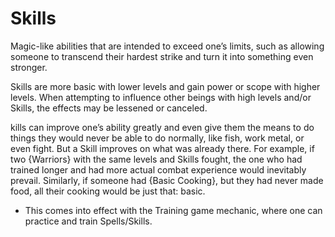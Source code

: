 # Skills

Magic-like abilities that are intended to exceed one’s limits, such as allowing someone to transcend their hardest strike and turn it into something even stronger.

Skills are more basic with lower levels and gain power or scope with higher levels. When attempting to influence other beings with high levels and/or Skills, the effects may be lessened or canceled.

kills can improve one’s ability greatly and even give them the means to do things they would never be able to do normally, like fish, work metal, or even fight. But a Skill improves on what was already there. For example, if two {Warriors} with the same levels and Skills fought, the one who had trained longer and had more actual combat experience would inevitably prevail. Similarly, if someone had {Basic Cooking}, but they had never made food, all their cooking would be just that: basic.
- This comes into effect with the Training game mechanic, where one can practice and train Spells/Skills.